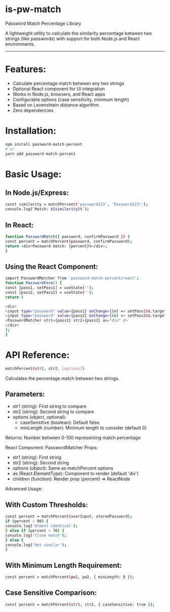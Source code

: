 # is-pw-match

Password Match Percentage Library

A lightweight utility to calculate the similarity percentage between two strings (like passwords) with support for both Node.js and React environments.

---

# Features:

- Calculate percentage match between any two strings
- Optional React component for UI integration
- Works in Node.js, browsers, and React apps
- Configurable options (case sensitivity, minimum length)
- Based on Levenshtein distance algorithm
- Zero dependencies

# Installation:

```bash
npm install password-match-percent
# or
yarn add password-match-percent
```

# Basic Usage:

## In Node.js/Express:

```bash const { matchPercent } = require('password-match-percent');
const similarity = matchPercent('password123', 'Password123!');
console.log(`Match: ${similarity}%`);
```

## In React:

```bash import { matchPercent } from 'password-match-percent';
function PasswordMatch({ password, confirmPassword }) {
const percent = matchPercent(password, confirmPassword);
return <div>Password match: {percent}%</div>;
}
```

## Using the React Component:

```bash
import PasswordMatcher from 'password-match-percent/react';
function PasswordForm() {
const [pass1, setPass1] = useState('');
const [pass2, setPass2] = useState('');
return (

<div>
<input type="password" value={pass1} onChange={(e) => setPass1(e.target.value)} />
<input type="password" value={pass2} onChange={(e) => setPass2(e.target.value)} />
<PasswordMatcher str1={pass1} str2={pass2} as="div" />
</div>
);
}
```

# API Reference:

```bash
matchPercent(str1, str2, [options])
```

Calculates the percentage match between two strings.

## Parameters:

- str1 (string): First string to compare
- str2 (string): Second string to compare
- options (object, optional):
  - caseSensitive (boolean): Default false
  - minLength (number): Minimum length to consider (default 0)

Returns: Number between 0-100 representing match percentage

React Component: PasswordMatcher
Props:

- str1 (string): First string
- str2 (string): Second string
- options (object): Same as matchPercent options
- as (React.ElementType): Component to render (default 'div')
- children (function): Render prop (percent) => ReactNode

Advanced Usage:

## With Custom Thresholds:

```bash
const percent = matchPercent(userInput, storedPassword);
if (percent > 90) {
console.log('Almost identical');
} else if (percent > 70) {
console.log('Close match');
} else {
console.log('Not similar');
}
```

## With Minimum Length Requirement:

```bash
const percent = matchPercent(pw1, pw2, { minLength: 8 });
```

## Case Sensitive Comparison:

```bash
const percent = matchPercent(str1, str2, { caseSensitive: true });
```
